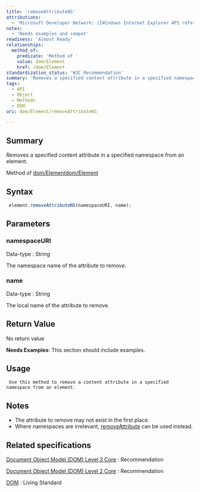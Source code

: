```yaml
---
title: 'removeAttributeNS'
attributions:
  - 'Microsoft Developer Network: [[Windows Internet Explorer API reference](http://msdn.microsoft.com/en-us/library/ie/hh828809%28v=vs.85%29.aspx) Article]'
notes:
  - 'Needs examples and compat'
readiness: 'Almost Ready'
relationships:
  method_of:
    predicate: 'Method of '
    value: dom/Element
    href: /dom/Element
standardization_status: 'W3C Recommendation'
summary: 'Removes a specified content attribute in a specified namespace from an element.'
tags:
  - API
  - Object
  - Methods
  - DOM
uri: dom/Element/removeAttributeNS

---
```

## Summary

Removes a specified content attribute in a specified namespace from an element.

Method of [dom/Element](/dom/Element)[dom/Element](/dom/Element)

## Syntax

``` js
 element.removeAttributeNS(namespaceURI, name);
```

## Parameters

### namespaceURI

 Data-type
:   String

 The namespace name of the attribute to remove.

### name

 Data-type
:   String

 The local name of the attribute to remove.

## Return Value

No return value

**Needs Examples**: This section should include examples.

## Usage

     Use this method to remove a content attribute in a specified namespace from an element.

## Notes

-   The attribute to remove may not exist in the first place.
-   Where namespaces are irrelevant, [removeAttribute](/dom/Element/removeAttribute) can be used instead.

## Related specifications

[Document Object Model (DOM) Level 3 Core](http://www.w3.org/TR/DOM-Level-3-Core/)
:   Recommendation

[Document Object Model (DOM) Level 2 Core](http://www.w3.org/TR/DOM-Level-2-Core/)
:   Recommendation

[DOM](http://dom.spec.whatwg.org/)
:   Living Standard

